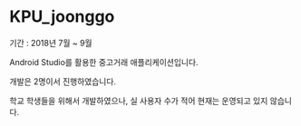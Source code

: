 # KPU_joonggo

기간 : 2018년 7월 ~ 9월

Android Studio를 활용한 중고거래 애플리케이션입니다.

개발은 2명이서 진행하였습니다.

학교 학생들을 위해서 개발하였으나, 실 사용자 수가 적어 현재는 운영되고 있지 않습니다.
